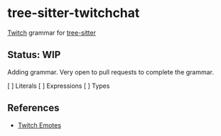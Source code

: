 # tree-sitter-twitchchat 

[Twitch](https://twitch.tv/) grammar for [tree-sitter](https://github.com/tree-sitter/tree-sitter)

## Status: WIP

Adding grammar. Very open to pull requests to complete the grammar. 

[ ] Literals
[ ] Expressions
[ ] Types


## References

* [Twitch Emotes](https://www.twitchemotes.com/)
